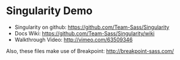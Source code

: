 # Singularity Demo

* Singularity on github: https://github.com/Team-Sass/Singularity
* Docs Wiki: https://github.com/Team-Sass/Singularity/wiki
* Walkthrough Video: http://vimeo.com/63509346

Also, these files make use of Breakpoint: http://breakpoint-sass.com/
